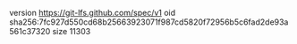 version https://git-lfs.github.com/spec/v1
oid sha256:7fc927d550cd68b25663923071f987cd5820f72956b5c6fad2de93a561c37320
size 11303
